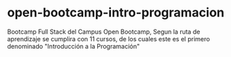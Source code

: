 # open-bootcamp-intro-programacion
Bootcamp Full Stack del Campus Open Bootcamp, Segun la ruta de aprendizaje se cumplira con 11 cursos, de los cuales este es el primero denominado "Introducción a la Programación"
